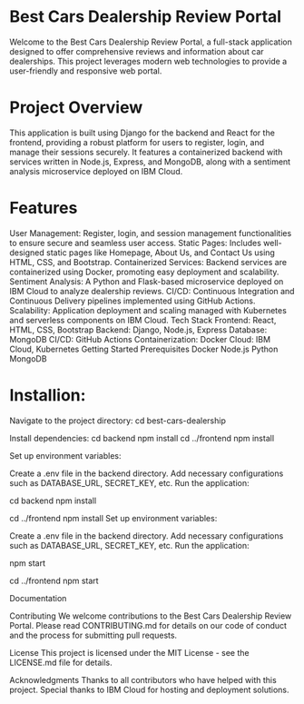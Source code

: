 # Best Cars Dealership Review Portal
Welcome to the Best Cars Dealership Review Portal, a full-stack application designed to offer comprehensive reviews and information about car dealerships. This project leverages modern web technologies to provide a user-friendly and responsive web portal.

# Project Overview
This application is built using Django for the backend and React for the frontend, providing a robust platform for users to register, login, and manage their sessions securely. It features a containerized backend with services written in Node.js, Express, and MongoDB, along with a sentiment analysis microservice deployed on IBM Cloud.

# Features
User Management: Register, login, and session management functionalities to ensure secure and seamless user access.
Static Pages: Includes well-designed static pages like Homepage, About Us, and Contact Us using HTML, CSS, and Bootstrap.
Containerized Services: Backend services are containerized using Docker, promoting easy deployment and scalability.
Sentiment Analysis: A Python and Flask-based microservice deployed on IBM Cloud to analyze dealership reviews.
CI/CD: Continuous Integration and Continuous Delivery pipelines implemented using GitHub Actions.
Scalability: Application deployment and scaling managed with Kubernetes and serverless components on IBM Cloud.
Tech Stack
Frontend: React, HTML, CSS, Bootstrap
Backend: Django, Node.js, Express
Database: MongoDB
CI/CD: GitHub Actions
Containerization: Docker
Cloud: IBM Cloud, Kubernetes
Getting Started
Prerequisites
Docker
Node.js
Python
MongoDB

# Installion:


Navigate to the project directory: 
    cd best-cars-dealership

Install dependencies:
    cd backend
    npm install
   cd ../frontend
  npm install

Set up environment variables:

Create a .env file in the backend directory.
Add necessary configurations such as DATABASE_URL, SECRET_KEY, etc.
Run the application:




cd backend
npm install


cd ../frontend
npm install
Set up environment variables:


Create a .env file in the backend directory.
Add necessary configurations such as DATABASE_URL, SECRET_KEY, etc.
Run the application:



npm start

cd ../frontend
npm start


Documentation


Contributing
We welcome contributions to the Best Cars Dealership Review Portal. Please read CONTRIBUTING.md for details on our code of conduct and the process for submitting pull requests.

License
This project is licensed under the MIT License - see the LICENSE.md file for details.

Acknowledgments
Thanks to all contributors who have helped with this project.
Special thanks to IBM Cloud for hosting and deployment solutions.

